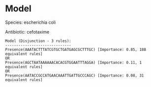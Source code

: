 
# Model

Species: escherichia coli

Antibiotic: cefotaxime

```
Model (Disjunction - 3 rules):
------------------------------
Presence(AAATACTTTATCGTGCTGATGAGCGCTTTGC) [Importance: 0.85, 188 equivalent rules]
OR
Presence(AGCTAATAAAAAACACACGTGGAATTTAGGA) [Importance: 0.11, 1 equivalent rules]
OR
Presence(AATACCGCCATGAACAAATTGATTGCCCAGC) [Importance: 0.08, 31 equivalent rules]

```

